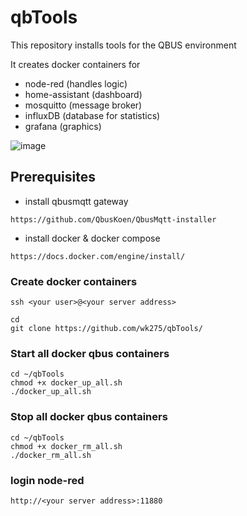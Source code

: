 # qbTools

This repository installs tools for the QBUS environment

It creates docker containers for
- node-red (handles logic)
- home-assistant (dashboard)
- mosquitto (message broker)
- influxDB (database for statistics)
- grafana (graphics)

![image](https://user-images.githubusercontent.com/55239601/209998587-25c881c1-5b57-41b7-9663-6eb05b8960b1.png)


## Prerequisites
- install qbusmqtt gateway
``` 
https://github.com/QbusKoen/QbusMqtt-installer
```
- install docker & docker compose
```
https://docs.docker.com/engine/install/
```
### Create docker containers
`ssh <your user>@<your server address>`

```
cd
git clone https://github.com/wk275/qbTools/
```

### Start all docker qbus containers
```
cd ~/qbTools
chmod +x docker_up_all.sh
./docker_up_all.sh
```
### Stop all docker qbus containers
```
cd ~/qbTools
chmod +x docker_rm_all.sh
./docker_rm_all.sh
```

### login node-red
`http://<your server address>:11880`


